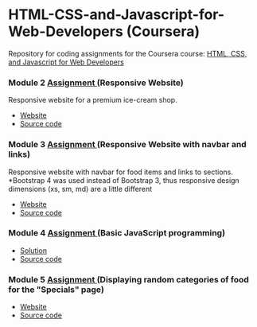 # HTML-CSS-and-Javascript-for-Web-Developers (Coursera)
<p> Repository for coding assignments for the Coursera course:
<a href="https://www.coursera.org/learn/html-css-javascript-for-web-developers" target="_blank">HTML, CSS, and Javascript for Web Developers</a></p>

<h3>Module 2 <a href="https://github.com/jhu-ep-coursera/fullstack-course4/blob/master/assignments/assignment2/Assignment-2.md" target="_blank"> Assignment </a> (Responsive Website) </h3>
Responsive website for a premium ice-cream shop.
<ul>
<li><a href="https://txinz97.github.io/Coursera_HTML-CSS-and-Javascript-for-Web-Developers/module2-solution" target="_blank"> Website </a></li>
<li><a href="https://github.com/txinz97/Coursera_HTML-CSS-and-Javascript-for-Web-Developers/tree/master/module2-solution" target="_blank"> Source code </a></li>
</ul>

<h3>Module 3 <a href="https://github.com/jhu-ep-coursera/fullstack-course4/blob/master/assignments/assignment3/Assignment-3.md" target="_blank"> Assignment </a> (Responsive Website with navbar and links) </h3>
Responsive website with navbar for food items and links to sections. <br> *Bootstrap 4 was used instead of Bootstrap 3, thus responsive design dimensions (xs, sm, md) are a little different 
<ul>
<li><a href="https://txinz97.github.io/Coursera_HTML-CSS-and-Javascript-for-Web-Developers/module3-solution" target="_blank"> Website </a></li>
<li><a href="https://github.com/txinz97/Coursera_HTML-CSS-and-Javascript-for-Web-Developers/tree/master/module3-solution" target="_blank"> Source code </a></li>
</ul>

<h3>Module 4 <a href="https://github.com/jhu-ep-coursera/fullstack-course4/blob/master/assignments/assignment4/Assignment-4.md"> Assignment </a> (Basic JavaScript programming) </h3>
<ul>
<li><a href="https://txinz97.github.io/Coursera_HTML-CSS-and-Javascript-for-Web-Developers/module4-solution" target="_blank"> Solution </a></li>
<li><a href="https://github.com/txinz97/Coursera_HTML-CSS-and-Javascript-for-Web-Developers/tree/master/module4-solution" target="_blank"> Source code </a></li>
</ul>

<h3>Module 5 <a href="https://github.com/jhu-ep-coursera/fullstack-course4/blob/master/assignments/assignment5/Assignment-5.md"> Assignment </a> (Displaying random categories of food for the "Specials" page)</h3>
<ul>
<li><a href="https://txinz97.github.io/Coursera_HTML-CSS-and-Javascript-for-Web-Developers/module5-solution" target="_blank"> Website </a> </li>
<li><a href="https://github.com/txinz97/Coursera_HTML-CSS-and-Javascript-for-Web-Developers/tree/master/module5-solution" target="_blank"> Source code </a></li>
</ul>

